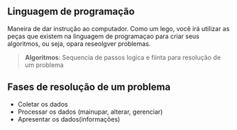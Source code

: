 

## Linguagem de programação

Maneira de dar instrução ao computador.
Como um lego, você irá utilizar as peças que existem na linguagem de programaçao para criar seus algoritmos, ou seja, opara reseolgver problemas.

> **Algoritmos**: Sequencia de passos logica e fiinta para resolução de um problema

## Fases de resolução de um problema

- Coletar os dados
- Processar os dados (mainupar, alterar, gerenciar)
- Apresentar os dados(informações)